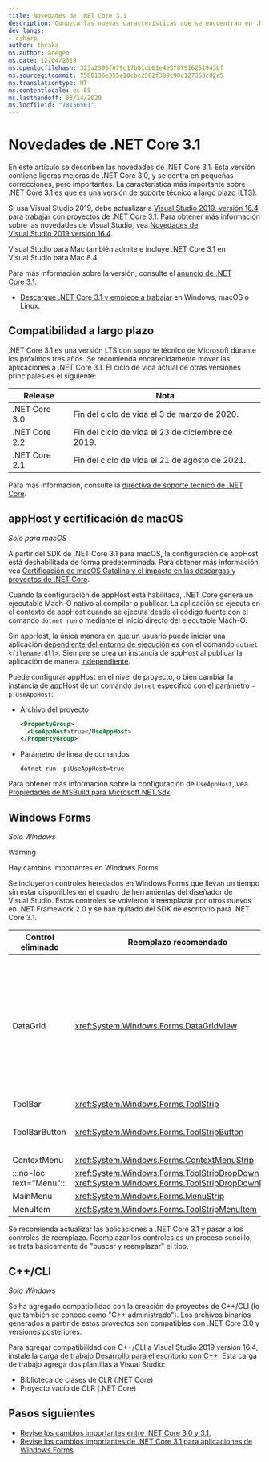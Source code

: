 ```yaml
---
title: Novedades de .NET Core 3.1
description: Conozca las nuevas características que se encuentran en .NET Core 3.1.
dev_langs:
- csharp
author: thraka
ms.author: adegeo
ms.date: 12/04/2019
ms.openlocfilehash: 323a2390f079c17b81db01e4e3787916251943bf
ms.sourcegitcommit: 7588136e355e10cbc2582f389c90c127363c02a5
ms.translationtype: HT
ms.contentlocale: es-ES
ms.lasthandoff: 03/14/2020
ms.locfileid: "78156561"
---
```

# <a name="whats-new-in-net-core-31"></a>Novedades de .NET Core 3.1

En este artículo se describen las novedades de .NET Core 3.1. Esta versión contiene ligeras mejoras de .NET Core 3.0, y se centra en pequeñas correcciones, pero importantes. La característica más importante sobre .NET Core 3.1 es que es una versión de [soporte técnico a largo plazo (LTS)](#long-term-support).

Si usa Visual Studio 2019, debe actualizar a [Visual Studio 2019, versión 16.4](https://visualstudio.microsoft.com/downloads/) para trabajar con proyectos de .NET Core 3.1. Para obtener más información sobre las novedades de Visual Studio, vea [Novedades de Visual Studio 2019 versión 16.4](/visualstudio/releases/2019/release-notes#whats-new-in-visual-studio-2019-version-164).

Visual Studio para Mac también admite e incluye .NET Core 3.1 en Visual Studio para Mac 8.4.

Para más información sobre la versión, consulte el [anuncio de .NET Core 3.1](https://devblogs.microsoft.com/dotnet/announcing-net-core-3-1/).

- [Descargue .NET Core 3.1 y empiece a trabajar](https://dotnet.microsoft.com/download/dotnet-core/3.1) en Windows, macOS o Linux.

## <a name="long-term-support"></a>Compatibilidad a largo plazo

.NET Core 3.1 es una versión LTS con soporte técnico de Microsoft durante los próximos tres años. Se recomienda encarecidamente mover las aplicaciones a .NET Core 3.1. El ciclo de vida actual de otras versiones principales es el siguiente:

| Release | Nota |
| ------- | ---- |
| .NET Core 3.0 | Fin del ciclo de vida el 3 de marzo de 2020.     |
| .NET Core 2.2 | Fin del ciclo de vida el 23 de diciembre de 2019. |
| .NET Core 2.1 | Fin del ciclo de vida el 21 de agosto de 2021.    |

Para más información, consulte la [directiva de soporte técnico de .NET Core](https://dotnet.microsoft.com/platform/support/policy/dotnet-core).

## <a name="macos-apphost-and-notarization"></a>appHost y certificación de macOS

*Solo para macOS*

A partir del SDK de .NET Core 3.1 para macOS, la configuración de appHost está deshabilitada de forma predeterminada. Para obtener más información, vea [Certificación de macOS Catalina y el impacto en las descargas y proyectos de .NET Core](../install/macos-notarization-issues.md).

Cuando la configuración de appHost está habilitada, .NET Core genera un ejecutable Mach-O nativo al compilar o publicar. La aplicación se ejecuta en el contexto de appHost cuando se ejecuta desde el código fuente con el comando `dotnet run` o mediante el inicio directo del ejecutable Mach-O.

Sin appHost, la única manera en que un usuario puede iniciar una aplicación [dependiente del entorno de ejecución](../deploying/index.md#publish-runtime-dependent) es con el comando `dotnet <filename.dll>`. Siempre se crea un instancia de appHost al publicar la aplicación de manera [independiente](../deploying/index.md#publish-self-contained).

Puede configurar appHost en el nivel de proyecto, o bien cambiar la instancia de appHost de un comando `dotnet` específico con el parámetro `-p:UseAppHost`:

- Archivo del proyecto

  ```xml
  <PropertyGroup>
    <UseAppHost>true</UseAppHost>
  </PropertyGroup>
  ```

- Parámetro de línea de comandos

  ```dotnetcli
  dotnet run -p:UseAppHost=true
  ```

Para obtener más información sobre la configuración de `UseAppHost`, vea [Propiedades de MSBuild para Microsoft.NET.Sdk](../project-sdk/msbuild-props.md#useapphost).

## <a name="windows-forms"></a>Windows Forms

*Solo Windows*

> [!WARNING]
> Hay cambios importantes en Windows Forms.

Se incluyeron controles heredados en Windows Forms que llevan un tiempo sin estar disponibles en el cuadro de herramientas del diseñador de Visual Studio. Estos controles se volvieron a reemplazar por otros nuevos en .NET Framework 2.0 y se han quitado del SDK de escritorio para .NET Core 3.1.

| Control eliminado | Reemplazo recomendado | API asociadas eliminadas |
| --------------- | ----------------------- | ----------------------- |
| DataGrid        | <xref:System.Windows.Forms.DataGridView>      | DataGridCell<br/>DataGridRow<br/>DataGridTableCollection<br/>DataGridColumnCollection<br/>DataGridTableStyle<br/>DataGridColumnStyle<br/>DataGridLineStyle<br/>DataGridParentRowsLabel<br/>DataGridParentRowsLabelStyle<br/>DataGridBoolColumn<br/>DataGridTextBox<br/>GridColumnStylesCollection<br/>GridTableStylesCollection<br/>HitTestType |
| ToolBar         | <xref:System.Windows.Forms.ToolStrip>         | ToolBarAppearance |
| ToolBarButton   | <xref:System.Windows.Forms.ToolStripButton>   | ToolBarButtonClickEventArgs<br/>ToolBarButtonClickEventHandler<br/>ToolBarButtonStyle<br/>ToolBarTextAlign |
| ContextMenu     | <xref:System.Windows.Forms.ContextMenuStrip>  |  |
| :::no-loc text="Menu"::: | <xref:System.Windows.Forms.ToolStripDropDown><br/><xref:System.Windows.Forms.ToolStripDropDownMenu> | MenuItemCollection |
| MainMenu        | <xref:System.Windows.Forms.MenuStrip>         |  |
| MenuItem        | <xref:System.Windows.Forms.ToolStripMenuItem> |  |

Se recomienda actualizar las aplicaciones a .NET Core 3.1 y pasar a los controles de reemplazo. Reemplazar los controles es un proceso sencillo; se trata básicamente de "buscar y reemplazar" el tipo.

## <a name="ccli"></a>C++/CLI

*Solo Windows*

Se ha agregado compatibilidad con la creación de proyectos de C++/CLI (lo que también se conoce como "C++ administrado"). Los archivos binarios generados a partir de estos proyectos son compatibles con .NET Core 3.0 y versiones posteriores.

Para agregar compatibilidad con C++/CLI a Visual Studio 2019 versión 16.4, instale la [carga de trabajo Desarrollo para el escritorio con C++](/cpp/build/vscpp-step-0-installation?view=vs-2019#step-4---choose-workloads). Esta carga de trabajo agrega dos plantillas a Visual Studio:

- Biblioteca de clases de CLR (.NET Core)
- Proyecto vacío de CLR (.NET Core)

## <a name="next-steps"></a>Pasos siguientes

- [Revise los cambios importantes entre .NET Core 3.0 y 3.1.](../compatibility/3.0-3.1.md)
- [Revise los cambios importantes de .NET Core 3.1 para aplicaciones de Windows Forms](../compatibility/winforms.md#net-core-31).
